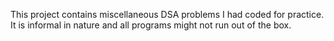 This project contains miscellaneous DSA problems I had coded for practice. It is informal in nature and all programs might not run out of the box.
